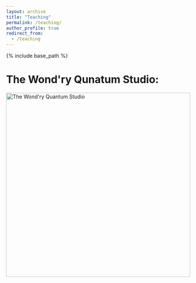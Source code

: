 ```yaml
---
layout: archive
title: "Teaching"
permalink: /teaching/
author_profile: true
redirect_from:
  - /teaching
---
```


{% include base_path %}

The Wond'ry Qunatum Studio:
======

<img src="https://seratsaad.github.io/images/twqs.jpg" alt="The Wond'ry Quantum Studio" width="500">

